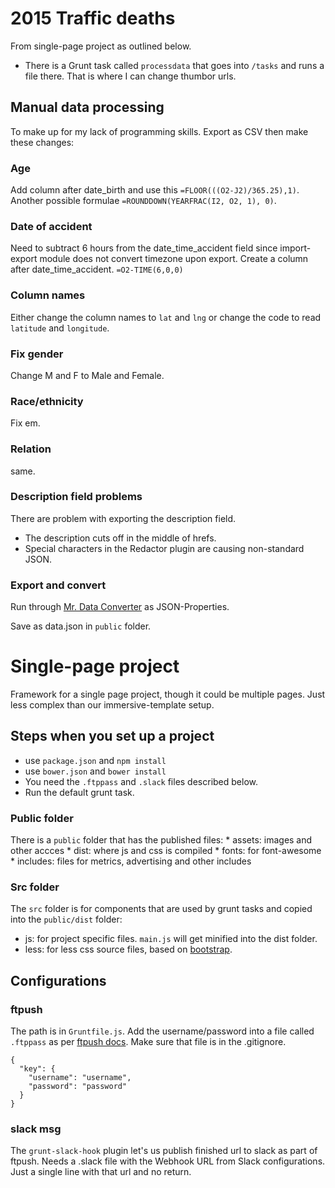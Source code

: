 2015 Traffic deaths
====================

From single-page project as outlined below.

* There is a Grunt task called `processdata` that goes into `/tasks` and runs a file there. That is where I can change thumbor urls.

## Manual data processing

To make up for my lack of programming skills. Export as CSV then make these changes:

### Age

Add column after date_birth and use this `=FLOOR(((O2-J2)/365.25),1)`. Another possible formulae `=ROUNDDOWN(YEARFRAC(I2, O2, 1), 0)`.

### Date of accident

Need to subtract 6 hours from the date_time_accident field since import-export module does not convert timezone upon export. Create a column after date_time_accident. `=O2-TIME(6,0,0)`

### Column names

Either change the column names to `lat` and `lng` or change the code to read `latitude` and `longitude`.

### Fix gender

Change M and F to Male and Female.

### Race/ethnicity

Fix em.

### Relation

same.


### Description field problems

There are problem with exporting the description field.

* The description cuts off in the middle of hrefs.
* Special characters in the Redactor plugin are causing non-standard JSON.

### Export and convert

Run through [Mr. Data Converter](https://shancarter.github.io/mr-data-converter/) as JSON-Properties.

Save as data.json in `public` folder.

Single-page project
==============================

Framework for a single page project, though it could be multiple pages. Just less complex than our immersive-template setup.

## Steps when you set up a project

* use `package.json` and `npm install`
* use `bower.json` and `bower install`
* You need the `.ftppass` and `.slack` files described below.
* Run the default grunt task.

### Public folder
There is a `public` folder that has the published files:
	* assets: images and other accces
	* dist: where js and css is compiled
	* fonts: for font-awesome
	* includes: files for metrics, advertising and other includes

### Src folder
The `src` folder is for components that are used by grunt tasks and copied into the `public/dist` folder:
* js: for project specific files. `main.js` will get minified into the dist folder.
* less: for less css source files, based on [bootstrap](http://getbootstrap.com/getting-started/).


## Configurations

### ftpush

The path is in `Gruntfile.js`. Add the username/password into a file called `.ftppass` as per [ftpush docs](https://www.npmjs.com/package/grunt-ftpush). Make sure that file is in the .gitignore.


```
{
  "key": {
    "username": "username",
    "password": "password"
  }
}
```

### slack msg

The `grunt-slack-hook` plugin let's us publish finished url to slack as part of ftpush. Needs a .slack file with the Webhook URL from Slack configurations. Just a single line with that url and no return.

